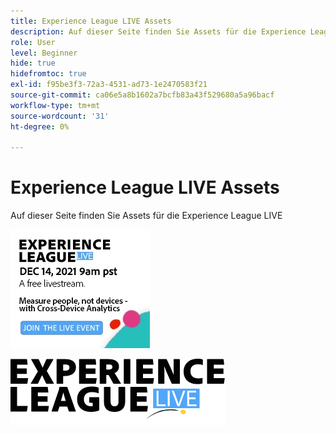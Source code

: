 ```yaml
---
title: Experience League LIVE Assets
description: Auf dieser Seite finden Sie Assets für die Experience League LIVE
role: User
level: Beginner
hide: true
hidefromtoc: true
exl-id: f95be3f3-72a3-4531-ad73-1e2470583f21
source-git-commit: ca06e5a8b1602a7bcfb83a43f529680a5a96bacf
workflow-type: tm+mt
source-wordcount: '31'
ht-degree: 0%

---
```


# Experience League LIVE Assets

Auf dieser Seite finden Sie Assets für die Experience League LIVE

![Episode 6 Sidebar Image](assets/exl-live-ep6-sidebar.jpg)

![Experience League Live Logo](assets/exl-live-logo.png)

